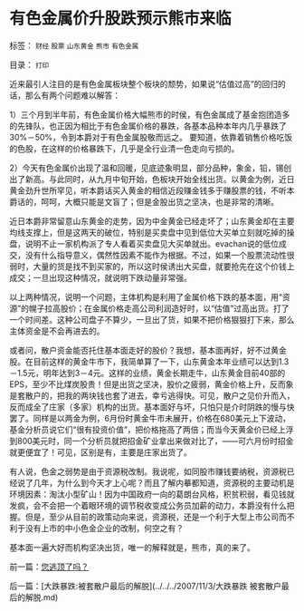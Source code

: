 # 有色金属价升股跌预示熊市来临

标签： `财经` `股票` `山东黄金` `熊市` `有色金属` 

目录： `打印`

近来最引人注目的是有色金属板块整个板块的颓势，如果说“估值过高”的回归的话，那么有两个问题难以解答：

1）三个月到半年前，有色金属价格大幅熊市的时侯，有色金属成了基金抱团造多的先锋队，也正因为相比于有色金属价格的暴跌，各基本品种本年内几乎暴跌了30%－50%，令到本爵对于有色金属股敬而远之。
要知道，依靠着销售价格吃饭的色股，在这样的价格暴跌下，几乎是全行业清一色走向亏损的。

2）今天有色金属价出现了温和回暖，见底迹象明显，部分品种，象金，铅，锡创出了新高。与此同时，从九月中旬开始，色板块开始全线出货。以黄金为例，近日黄金劲升世所罕见，听本爵话买入黄金的相信近段赚金钱多于赚股票的钱，不听本爵话的，呵呵，大概只能是文盲了；但是金股出货之坚决，也是非常的清晰。



近日本爵非常留意山东黄金的走势，因为中金黄金已经走坏了；山东黄金却在主要均线支撑上，但是这两天的破位，特别是买卖盘中见到低位大买单立刻就吃掉的操盘，说明不止一家机构派了专人看着买卖盘见大买单就出。evachan说的低位成交，没有什么指导意义，偶然性因素不能作为根据。不过，如果一个股票流动性很弱时，大量的货是找不到买家的，所以这时侯诱出大买盘，就要抢先在这个价钱上成交；一旦出现这种情况，就说明下跌动量非常强。



以上两种情况，说明一个问题，主体机构是利用了金属价格下跌的基本面，用“资源”的幌子拉高股价；在金属价格走高公司利润造好时，以“估值”过高出货。打了一个时间差。这种公司盘子不算少，一旦出了货，如果不把价格狠狠打下来，那么主体资金是不会再进去的。



或者问，散户资金能否托住基本面走好的股价？我想，基本面再好，好不过黄金股。在目前这样的黄金牛市下，我简单算了一下，山东黄金本年业绩可以达到1.3－1.5元，明年达到3－4元。这样的业绩，黄金长期走牛，山东黄金目前40部的EPS，至少不比煤炭股贵！但是出货之坚决，股价之疲弱，黄金价格上升，反而象是套散户的，把我的两块钱也套了进去，幸亏逃得快。可见，散户之见价升而入，反而成全了庄家（多家）机构的出货。基本面好与坏，只怕只是介时阴跌的慢与快罢了。同样是以两金为例，6月份时黄金牛市未展开，价格在680美元上下波动，基金分析员说它们“很有投资价值”，把价格拖高了两倍；而当今天黄金价已经上浮到800美元时，同一个分析员就把招金矿业拿出来做对比了，——可六月份时招金就更便宜了！可见，区别是有，主要是庄家出货了。



有人说，色金之弱势是由于资源税改制。我说呢，如同股市赚钱要纳税，资源税已经说了几年，为什么到今天才上心呢？而且了解内摹都知道，资源税的主要动机是环境因素：淘汰小型矿山！因为中国政府一向的葛朗台风格，积贫积弱，看见钱就发疯，会不会把一个着眼环境的调节税收变成公务员加薪的动力，本爵没有什么把握。但是，至少从目前的政策动向来说，资源税，还是一个利于大型上市公司而不利于没有上市的中小色金企业的改制，何空之有？



基本面一遍大好而机构坚决出货，唯一的解释就是，熊市，真的来了。



前一篇：[您逃顶了吗？](../../../2007/11/2/您逃顶了吗？.md)

后一篇：[大跌暴跌:被套散户最后的解脱](../../../2007/11/3/大跌暴跌 被套散户最后的解脱.md)